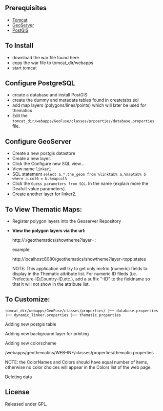Prerequisites
-------------
* [Tomcat](http://tomcat.apache.org)
* [GeoServer](http://www.geoserver.org)
* [PostGIS](http://www.postgis.org)

To Install
----------
* download the war file found here
* copy the war file to tomcat_dir/webapps
* start tomcat

Configure PostgreSQL
--------------------
* create a database and install PostGIS
* create the dummy and metadata tables found in createtabs.sql
* add map layers (polygons/lines/points) which will later be used for thematics 
* Edit the ``tomcat_dir/webapps/GeoFuse/classes/prpoerties/database.properties`` file.

Configure GeoServer
-------------------
* Create a new postgis datastore
* Create a new layer.  
* Click the Configure new SQL view...
* View name ``linker1``
* SQL statement ``select a.*,the_geom from %linktab% a,%maptab% b where a.col0 = b.%mapcol%``
* Click the ``Guess parameters from SQL``.  In the name {explain more the Deafult value parameters).
* Create another layer for linker2.

To View Thematic Maps:
----------------------
* Register polygon layers into the Geoserver Repository
* **View the polygon layers via the url:**

   http://<host>:<port>/geothematics/showtheme?layer=<namespace>:<layer name>

   example:

   http://localhost:8080/geothematics/showtheme?layer=topp:states

   NOTE: This application will try to get only metric (numeric) fields to
      display in the Thematic attribute list. For numeric ID fileds 
      (i.e. Prefecture-ID,Country-ID,etc.), add a suffix "-ID" to the 
      fieldname so that it will not show in the attribute list.

To Customize:
-------------

``tomcat_dir/webapps/GeoFuse/classes/properties/
├── database.properties
├── dynamic_linker.properties
├── thematic.properties``


Adding new postgis table

Adding new background layer for printing

Adding new colorscheme


<tomcat dir>/webapps/geothematics/WEB-INF/classes/properties/thematic.properties

NOTE: the ColorNames and Colors should have equal number of items, otherwise
      no color choices will appear in the Colors list of the web page.

Deleting data


License
-------
Released under GPL.